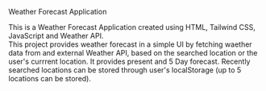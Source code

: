 Weather Forecast Application

This is a Weather Forecast Application created using HTML, Tailwind CSS, JavaScript and Weather API.  
This project provides weather forecast in a simple UI by fetching waether data from and external Weather API, based on the searched location or the user's currrent location. It provides present and 5 Day forecast. 
Recently searched locations can be stored through user's localStorage (up to 5 locations can be stored). 
